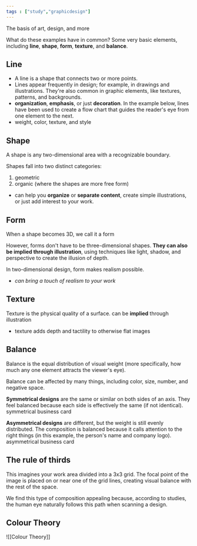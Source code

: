 ```yaml
---
tags : ["study","graphicdesign"]
---
```



The basis of art, design, and more

What do these examples have in common? Some very basic elements, including **line**, **shape**, **form**, **texture**, and **balance**. 


## Line
- A line is a shape that connects two or more points. 
- Lines appear frequently in design; for example, in drawings and illustrations. They're also common in graphic elements, like textures, patterns, and backgrounds.
- **organization**, **emphasis**, or just **decoration**. In the example below, lines have been used to create a flow chart that guides the reader's eye from one element to the next.
- weight, color, texture, and style


## Shape

A shape is any two-dimensional area with a recognizable boundary. 

Shapes fall into two distinct categories: 
1. geometric
2. organic (where the shapes are more free form)

- can help you **organize** or **separate content**, 
  create simple illustrations, or just add interest to your work. 

## Form

When a shape becomes 3D, we call it a form

However, forms don't have to be three-dimensional shapes. **They can also be implied through illustration**, using techniques like light, shadow, and perspective to create the illusion of depth.

In two-dimensional design, form makes realism possible.

- *can bring a touch of realism to your work*


## Texture

Texture is the physical quality of a surface. 
can be **implied** through illustration
- texture adds depth and tactility to otherwise flat images

## Balance

Balance is the equal distribution of visual weight (more specifically, how much any one element attracts the viewer's eye). 

Balance can be affected by many things, including color, size, number, and negative space.

**Symmetrical designs** are the same or similar on both sides of an axis. They feel balanced because each side is effectively the same (if not identical).
symmetrical business card

**Asymmetrical designs** are different, but the weight is still evenly distributed. The composition is balanced because it calls attention to the right things (in this example, the person's name and company logo).
asymmetrical business card

## **The rule of thirds**

This imagines your work area divided into a 3x3 grid. 
The focal point of the image is placed on or near one of the grid lines, creating visual balance with the rest of the space.

We find this type of composition appealing because, according to studies, the human eye naturally follows this path when scanning a design.

## Colour Theory
![[Colour Theory]]


